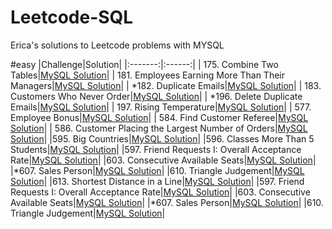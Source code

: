 # Leetcode-SQL
Erica's solutions to Leetcode problems with MYSQL

#easy
|Challenge|Solution|
|:-------:|:------:|
| 175. Combine Two Tables|[MySQL Solution](combine-two-tables/combine-two-tables.sql)|
| 181. Employees Earning More Than Their Managers|[MySQL Solution](employees-earning-more-than-their-managers/employees-earning-more-than-their-managers.sql)|
| *182. Duplicate Emails|[MySQL Solution](duplicate-emails/duplicate-emails.sql)|
| 183. Customers Who Never Order|[MySQL Solution](customers-who-never-order/customers-who-never-order.sql)|
| *196. Delete Duplicate Emails|[MySQL Solution](duplicate-emails/duplicate-emails.sql)|
| 197. Rising Temperature|[MySQL Solution](rising-temperature/rising-temperature.sql)|
| 577. Employee Bonus|[MySQL Solution](employee-bonus/employee-bonus.sql)|
| 584. Find Customer Referee|[MySQL Solution](find-customer-referee/find-customer-referee.sql)|
| 586. Customer Placing the Largest Number of Orders|[MySQL Solution](customer-placing-the-largest-number-of-orders/customer-placing-the-largest-number-of-orders.sql)|
|595. Big Countries|[MySQL Solution](big-countries/big-countries.sql)|
|596. Classes More Than 5 Students|[MySQL Solution](classes-more-than-5-students/classes-more-than-5-students.sql)|
|597. Friend Requests I: Overall Acceptance Rate|[MySQL Solution](friend-requests-i-overall-acceptance-rate/friend-requests-i-overall-acceptance-rate.sql)|
|603. Consecutive Available Seats|[MySQL Solution](consecutive-available-seats/consecutive-available-seats.sql)|
|*607. Sales Person|[MySQL Solution](sales-person/sales-person.sql)|
|610. Triangle Judgement|[MySQL Solution](triangle-judgement/triangle-judgement.sql)|
|613. Shortest Distance in a Line|[MySQL Solution](shortest-distance-in-a-line/shortest-distance-in-a-line.sql)|
|597. Friend Requests I: Overall Acceptance Rate|[MySQL Solution](friend-requests-i-overall-acceptance-rate/friend-requests-i-overall-acceptance-rate.sql)|
|603. Consecutive Available Seats|[MySQL Solution](consecutive-available-seats/consecutive-available-seats.sql)|
|*607. Sales Person|[MySQL Solution](sales-person/sales-person.sql)|
|610. Triangle Judgement|[MySQL Solution](triangle-judgement/triangle-judgement.sql)|

